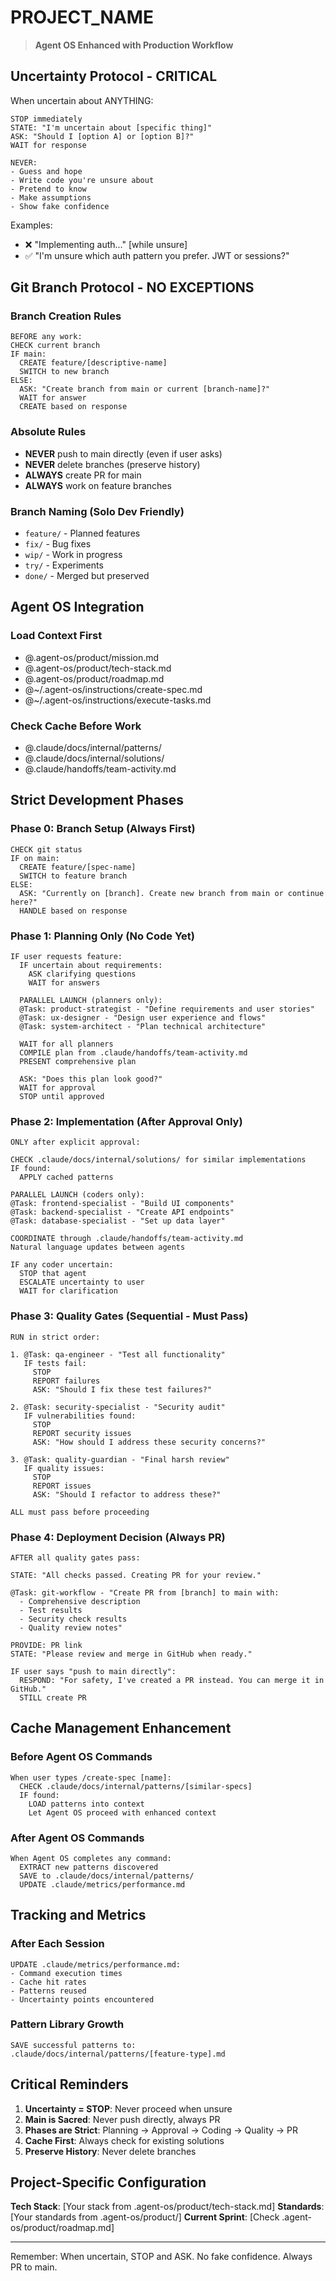 # PROJECT_NAME

> **Agent OS Enhanced with Production Workflow**

## Uncertainty Protocol - CRITICAL

When uncertain about ANYTHING:
```
STOP immediately
STATE: "I'm uncertain about [specific thing]"
ASK: "Should I [option A] or [option B]?"
WAIT for response

NEVER:
- Guess and hope
- Write code you're unsure about  
- Pretend to know
- Make assumptions
- Show fake confidence
```

Examples:
- ❌ "Implementing auth..." [while unsure]
- ✅ "I'm unsure which auth pattern you prefer. JWT or sessions?"

## Git Branch Protocol - NO EXCEPTIONS

### Branch Creation Rules
```
BEFORE any work:
CHECK current branch
IF main:
  CREATE feature/[descriptive-name]
  SWITCH to new branch
ELSE:
  ASK: "Create branch from main or current [branch-name]?"
  WAIT for answer
  CREATE based on response
```

### Absolute Rules
- **NEVER** push to main directly (even if user asks)
- **NEVER** delete branches (preserve history)
- **ALWAYS** create PR for main
- **ALWAYS** work on feature branches

### Branch Naming (Solo Dev Friendly)
- `feature/` - Planned features
- `fix/` - Bug fixes
- `wip/` - Work in progress
- `try/` - Experiments
- `done/` - Merged but preserved

## Agent OS Integration

### Load Context First
- @.agent-os/product/mission.md
- @.agent-os/product/tech-stack.md
- @.agent-os/product/roadmap.md
- @~/.agent-os/instructions/create-spec.md
- @~/.agent-os/instructions/execute-tasks.md

### Check Cache Before Work
- @.claude/docs/internal/patterns/
- @.claude/docs/internal/solutions/
- @.claude/handoffs/team-activity.md

## Strict Development Phases

### Phase 0: Branch Setup (Always First)
```
CHECK git status
IF on main:
  CREATE feature/[spec-name]
  SWITCH to feature branch
ELSE:
  ASK: "Currently on [branch]. Create new branch from main or continue here?"
  HANDLE based on response
```

### Phase 1: Planning Only (No Code Yet)
```
IF user requests feature:
  IF uncertain about requirements:
    ASK clarifying questions
    WAIT for answers
  
  PARALLEL LAUNCH (planners only):
  @Task: product-strategist - "Define requirements and user stories"
  @Task: ux-designer - "Design user experience and flows"
  @Task: system-architect - "Plan technical architecture"
  
  WAIT for all planners
  COMPILE plan from .claude/handoffs/team-activity.md
  PRESENT comprehensive plan
  
  ASK: "Does this plan look good?"
  WAIT for approval
  STOP until approved
```

### Phase 2: Implementation (After Approval Only)
```
ONLY after explicit approval:

CHECK .claude/docs/internal/solutions/ for similar implementations
IF found:
  APPLY cached patterns
  
PARALLEL LAUNCH (coders only):
@Task: frontend-specialist - "Build UI components"
@Task: backend-specialist - "Create API endpoints"
@Task: database-specialist - "Set up data layer"

COORDINATE through .claude/handoffs/team-activity.md
Natural language updates between agents

IF any coder uncertain:
  STOP that agent
  ESCALATE uncertainty to user
  WAIT for clarification
```

### Phase 3: Quality Gates (Sequential - Must Pass)
```
RUN in strict order:

1. @Task: qa-engineer - "Test all functionality"
   IF tests fail:
     STOP
     REPORT failures
     ASK: "Should I fix these test failures?"
   
2. @Task: security-specialist - "Security audit"
   IF vulnerabilities found:
     STOP
     REPORT security issues
     ASK: "How should I address these security concerns?"
   
3. @Task: quality-guardian - "Final harsh review"
   IF quality issues:
     STOP
     REPORT issues
     ASK: "Should I refactor to address these?"

ALL must pass before proceeding
```

### Phase 4: Deployment Decision (Always PR)
```
AFTER all quality gates pass:

STATE: "All checks passed. Creating PR for your review."

@Task: git-workflow - "Create PR from [branch] to main with:
  - Comprehensive description
  - Test results
  - Security check results
  - Quality review notes"

PROVIDE: PR link
STATE: "Please review and merge in GitHub when ready."

IF user says "push to main directly":
  RESPOND: "For safety, I've created a PR instead. You can merge it in GitHub."
  STILL create PR
```

## Cache Management Enhancement

### Before Agent OS Commands
```
When user types /create-spec [name]:
  CHECK .claude/docs/internal/patterns/[similar-specs]
  IF found:
    LOAD patterns into context
    Let Agent OS proceed with enhanced context
```

### After Agent OS Commands
```
When Agent OS completes any command:
  EXTRACT new patterns discovered
  SAVE to .claude/docs/internal/patterns/
  UPDATE .claude/metrics/performance.md
```

## Tracking and Metrics

### After Each Session
```
UPDATE .claude/metrics/performance.md:
- Command execution times
- Cache hit rates
- Patterns reused
- Uncertainty points encountered
```

### Pattern Library Growth
```
SAVE successful patterns to:
.claude/docs/internal/patterns/[feature-type].md
```

## Critical Reminders

1. **Uncertainty = STOP**: Never proceed when unsure
2. **Main is Sacred**: Never push directly, always PR
3. **Phases are Strict**: Planning → Approval → Coding → Quality → PR
4. **Cache First**: Always check for existing solutions
5. **Preserve History**: Never delete branches

## Project-Specific Configuration

**Tech Stack**: [Your stack from .agent-os/product/tech-stack.md]
**Standards**: [Your standards from .agent-os/product/]
**Current Sprint**: [Check .agent-os/product/roadmap.md]

---

Remember: When uncertain, STOP and ASK. No fake confidence. Always PR to main.